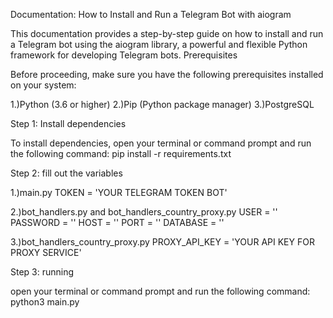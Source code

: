 Documentation: How to Install and Run a Telegram Bot with aiogram

This documentation provides a step-by-step guide on how to install and run a Telegram bot using the aiogram library, a powerful and flexible Python framework for developing Telegram bots.
Prerequisites

Before proceeding, make sure you have the following prerequisites installed on your system:

1.)Python (3.6 or higher)
2.)Pip (Python package manager)
3.)PostgreSQL

Step 1: Install dependencies

To install dependencies, open your terminal or command prompt and run the following command:
pip install -r requirements.txt


Step 2: fill out the variables 

1.)main.py
TOKEN = 'YOUR TELEGRAM TOKEN BOT'

2.)bot_handlers.py and bot_handlers_country_proxy.py
USER = ''
PASSWORD = ''
HOST = ''
PORT = ''
DATABASE = ''

3.)bot_handlers_country_proxy.py
PROXY_API_KEY = 'YOUR API KEY FOR PROXY SERVICE'

Step 3: running

open your terminal or command prompt and run the following command:
python3 main.py
